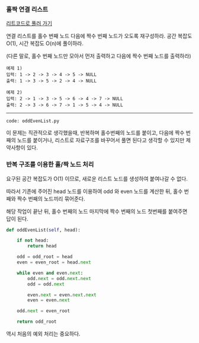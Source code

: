 ### 홀짝 연결 리스트

[리트코드로 풀러 가기](https://leetcode.com/problems/odd-even-linked-list/)

연결 리스트를 홀수 번째 노드 다음에 짝수 번째 노드가 오도록 재구성하라.
공간 복잡도 O(1), 시간 복잡도 O(n)에 풀이하라.

(다른 말로, 홀수 번째 노드만 모아서 먼저 출력하고 다음에 짝수 번째 노드를 출력하라)

```
예제 1)
입력: 1 -> 2 -> 3 -> 4 -> 5 -> NULL
출력: 1 -> 3 -> 5 -> 2 -> 4 -> NULL

예제 2)
입력: 2 -> 1 -> 3 -> 5 -> 6 -> 4 -> 7 -> NULL
출력: 2 -> 3 -> 6 -> 7 -> 1 -> 5 -> 4 -> NULL
```

---

```
code: oddEvenList.py
```

이 문제는 직관적으로 생각했을때, 반복하며 홀수번째의 노드를 붙이고, 다음에 짝수 번째의 노드를 붙이거나, 리스트로 자료구조를 바꾸어서 풀면 된다고 생각할 수 있지만 제약사항이 있다.

### 반복 구조를 이용한 홀/짝 노드 처리

요구된 공간 복잡도가 O(1) 이므로, 새로운 리스트 노드를 생성하여 붙여나갈 수 없다.

따라서 기존에 주어진 head 노드를 이용하여 odd 와 even 노드를 계산한 뒤, 홀수 번째와 짝수 번째의 노드끼리 묶어준다.

해당 작업이 끝난 뒤, 홀수 번째의 노드 마지막에 짝수 번째의 노드 첫번째를 붙여주면 답이 된다.

```python
def oddEvenList(self, head):

    if not head:
        return head

    odd = odd_root = head
    even = even_root = head.next

    while even and even.next:
        odd.next = odd.next.next
        odd = odd.next

        even.next = even.next.next
        even = even.next

    odd.next = even_root

    return odd_root
```

역시 처음의 예외 처리는 중요하다.
